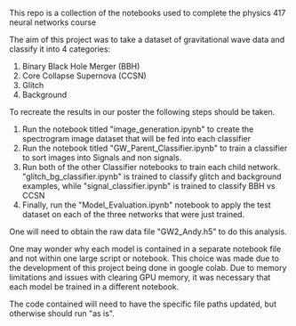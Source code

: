 This repo is a collection of the notebooks used to complete the physics 417 neural networks course 

The aim of this project was to take a dataset of gravitational wave data and classify it into 4 categories: 
1. Binary Black Hole Merger (BBH)
2. Core Collapse Supernova (CCSN)
3. Glitch
4. Background 

To recreate the results in our poster the following steps should be taken.

1. Run the notebook titled "image_generation.ipynb" to create the spectrogram image dataset that will be fed into each classifier
2. Run the notebook titled "GW_Parent_Classifier.ipynb" to train a classifier to sort images into Signals and non signals. 
3. Run both of the other Classifier notebooks to train each child network. "glitch_bg_classifier.ipynb" is trained to classify glitch and background examples, while "signal_classifier.ipynb" is trained to classify BBH vs CCSN
4. Finally, run the "Model_Evaluation.ipynb" notebook to apply the test dataset on each of the three networks that were just trained. 

One will need to obtain the raw data file "GW2_Andy.h5" to do this analysis. 

One may wonder why each model is contained in a separate  notebook file and not within one large script or notebook. This choice was made due to the development of this project being done in google colab. Due to memory limitations and issues with clearing GPU memory, it was necessary  that each model be trained in a different  notebook. 

The code contained will need to have the specific file paths updated, but otherwise should run "as is". 